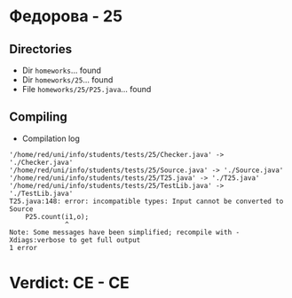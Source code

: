 # Федорова - 25
## Directories
- Dir `homeworks`... found
- Dir `homeworks/25`... found
- File `homeworks/25/P25.java`... found
## Compiling
- Compilation log
```
'/home/red/uni/info/students/tests/25/Checker.java' -> './Checker.java'
'/home/red/uni/info/students/tests/25/Source.java' -> './Source.java'
'/home/red/uni/info/students/tests/25/T25.java' -> './T25.java'
'/home/red/uni/info/students/tests/25/TestLib.java' -> './TestLib.java'
T25.java:148: error: incompatible types: Input cannot be converted to Source
    P25.count(i1,o);
              ^
Note: Some messages have been simplified; recompile with -Xdiags:verbose to get full output
1 error

```
# Verdict: **CE** - CE
